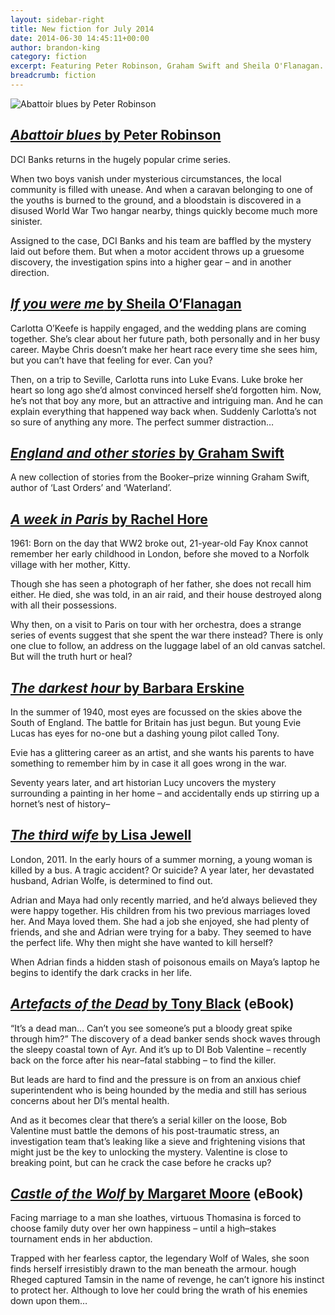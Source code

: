 ```yaml
---
layout: sidebar-right
title: New fiction for July 2014
date: 2014-06-30 14:45:11+00:00
author: brandon-king
category: fiction
excerpt: Featuring Peter Robinson, Graham Swift and Sheila O'Flanagan.
breadcrumb: fiction
---
```

![Abattoir blues by Peter Robinson](/images/featured/featured-abattoir-blues.jpg)

## [<cite>Abattoir blues</cite> by Peter Robinson](http://suffolk.spydus.co.uk/cgi-bin/spydus.exe/ENQ/OPAC/BIBENQ/29749923?QRY=CTIBIB%3C%20IRN(38040190)&QRYTEXT=Abattoir%20blues)

DCI Banks returns in the hugely popular crime series.

When two boys vanish under mysterious circumstances, the local community is filled with unease. And when a caravan belonging to one of the youths is burned to the ground, and a bloodstain is discovered in a disused World War Two hangar nearby, things quickly become much more sinister.

Assigned to the case, DCI Banks and his team are baffled by the mystery laid out before them. But when a motor accident throws up a gruesome discovery, the investigation spins into a higher gear – and in another direction.

## [<cite>If you were me</cite> by Sheila O&#8217;Flanagan](http://suffolk.spydus.co.uk/cgi-bin/spydus.exe/ENQ/OPAC/BIBENQ/29751522?QRY=CTIBIB%3C%20IRN(38040188)&QRYTEXT=If%20you%20were%20me)

Carlotta O&#8217;Keefe is happily engaged, and the wedding plans are coming together. She&#8217;s clear about her future path, both personally and in her busy career. Maybe Chris doesn&#8217;t make her heart race every time she sees him, but you can&#8217;t have that feeling for ever. Can you?

Then, on a trip to Seville, Carlotta runs into Luke Evans. Luke broke her heart so long ago she&#8217;d almost convinced herself she&#8217;d forgotten him. Now, he&#8217;s not that boy any more, but an attractive and intriguing man. And he can explain everything that happened way back when. Suddenly Carlotta&#8217;s not so sure of anything any more. The perfect summer distraction…

## [<cite>England and other stories</cite> by Graham Swift](http://suffolk.spydus.co.uk/cgi-bin/spydus.exe/ENQ/OPAC/BIBENQ/29752791?QRY=CTIBIB%3C%20IRN(38360108)&QRYTEXT=England%20and%20other%20stories)

A new collection of stories from the Booker–prize winning Graham Swift, author of &#8216;Last Orders&#8217; and &#8216;Waterland&#8217;.

## [<cite>A week in Paris</cite> by Rachel Hore](http://suffolk.spydus.co.uk/cgi-bin/spydus.exe/ENQ/OPAC/BIBENQ/29753764?QRY=CTIBIB%3C%20IRN(38360105)&QRYTEXT=A%20week%20in%20Paris)

1961: Born on the day that WW2 broke out, 21-year-old Fay Knox cannot remember her early childhood in London, before she moved to a Norfolk village with her mother, Kitty.

Though she has seen a photograph of her father, she does not recall him either. He died, she was told, in an air raid, and their house destroyed along with all their possessions.

Why then, on a visit to Paris on tour with her orchestra, does a strange series of events suggest that she spent the war there instead? There is only one clue to follow, an address on the luggage label of an old canvas satchel. But will the truth hurt or heal?

## [<cite>The darkest hour</cite> by Barbara Erskine](http://suffolk.spydus.co.uk/cgi-bin/spydus.exe/ENQ/OPAC/BIBENQ/29754653?QRY=CTIBIB%3C%20IRN(154913)&QRYTEXT=The%20darkest%20hour)

In the summer of 1940, most eyes are focussed on the skies above the South of England. The battle for Britain has just begun. But young Evie Lucas has eyes for no-one but a dashing young pilot called Tony.

Evie has a glittering career as an artist, and she wants his parents to have something to remember him by in case it all goes wrong in the war.

Seventy years later, and art historian Lucy uncovers the mystery surrounding a painting in her home – and accidentally ends up stirring up a hornet&#8217;s nest of history–

## [<cite>The third wife</cite> by Lisa Jewell](http://suffolk.spydus.co.uk/cgi-bin/spydus.exe/ENQ/OPAC/BIBENQ/29756120?QRY=CTIBIB%3C%20IRN(1632683)&QRYTEXT=The%20third%20wife)

London, 2011. In the early hours of a summer morning, a young woman is killed by a bus. A tragic accident? Or suicide? A year later, her devastated husband, Adrian Wolfe, is determined to find out.

Adrian and Maya had only recently married, and he&#8217;d always believed they were happy together. His children from his two previous marriages loved her. And Maya loved them. She had a job she enjoyed, she had plenty of friends, and she and Adrian were trying for a baby. They seemed to have the perfect life. Why then might she have wanted to kill herself?

When Adrian finds a hidden stash of poisonous emails on Maya&#8217;s laptop he begins to identify the dark cracks in her life.

## [<cite>Artefacts of the Dead</cite> by Tony Black](http://suffolklibraries.lib.overdrive.com/F31D4283-7DC0-4F15-A915-E25431B2D382/10/50/en/ContentDetails.htm?id=6783C618-006B-41F4-B4C5-5D2091D172EC) (eBook)

“It&#8217;s a dead man… Can&#8217;t you see someone&#8217;s put a bloody great spike through him?” The discovery of a dead banker sends shock waves through the sleepy coastal town of Ayr. And it&#8217;s up to DI Bob Valentine – recently back on the force after his near–fatal stabbing – to find the killer.

But leads are hard to find and the pressure is on from an anxious chief superintendent who is being hounded by the media and still has serious concerns about her DI&#8217;s mental health.

And as it becomes clear that there&#8217;s a serial killer on the loose, Bob Valentine must battle the demons of his post-traumatic stress, an investigation team that&#8217;s leaking like a sieve and frightening visions that might just be the key to unlocking the mystery. Valentine is close to breaking point, but can he crack the case before he cracks up?

## [<cite>Castle of the Wolf</cite> by Margaret Moore](http://suffolklibraries.lib.overdrive.com/F31D4283-7DC0-4F15-A915-E25431B2D382/10/50/en/ContentDetails.htm?id=B4D92F22-1C6C-45E2-AB40-1CA37DB3540D) (eBook)

Facing marriage to a man she loathes, virtuous Thomasina is forced to choose family duty over her own happiness – until a high–stakes tournament ends in her abduction.

Trapped with her fearless captor, the legendary Wolf of Wales, she soon finds herself irresistibly drawn to the man beneath the armour. hough Rheged captured Tamsin in the name of revenge, he can&#8217;t ignore his instinct to protect her. Although to love her could bring the wrath of his enemies down upon them…

